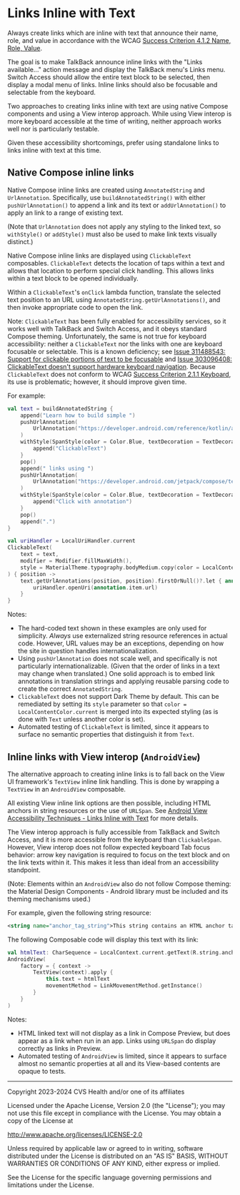 # Links Inline with Text
Always create links which are inline with text that announce their name, role, and value in accordance with the WCAG [Success Criterion 4.1.2 Name, Role, Value](https://www.w3.org/TR/WCAG22/#name-role-value). 

The goal is to make TalkBack announce inline links with the "Links available..." action message and display the TalkBack menu's Links menu. Switch Access should allow the entire text block to be selected, then display a modal menu of links. Inline links should also be focusable and selectable from the keyboard.

Two approaches to creating links inline with text are using native Compose components and using a View interop approach. While using View interop is more keyboard accessible at the time of writing, neither approach works well nor is particularly testable. 

Given these accessibility shortcomings, prefer using standalone links to links inline with text at this time.

## Native Compose inline links

Native Compose inline links are created using `AnnotatedString` and `UrlAnnotation`. Specifically, use `buildAnnotatedString()` with either `pushUrlAnnotation()` to append a link and its text or `addUrlAnnotation()` to apply an link to a range of existing text.

(Note that `UrlAnnotation` does not apply any styling to the linked text, so `withStyle()` or `addStyle()` must also be used to make link texts visually distinct.)

Native Compose inline links are displayed using `ClickableText` composables. `ClickableText` detects the location of taps within a text and allows that location to perform special click handling. This allows links within a text block to be opened individually.

Within a `ClickableText`'s `onClick` lambda function, translate the selected text position to an URL using `AnnotatedString.getUrlAnnotations()`, and then invoke appropriate code to open the link.

Note: `ClickableText` has been fully enabled for accessibility services, so it works well with TalkBack and Switch Access, and it obeys standard Compose theming. Unfortunately, the same is not true for keyboard accessibility: neither a `ClickableText` nor the links with one are keyboard focusable or selectable. This is a known deficiency; see [Issue 311488543: Support for clickable portions of text to be focusable](https://issuetracker.google.com/issues/311488543) and [Issue 303096408: ClickableText doesn't support hardware keyboard navigation](https://issuetracker.google.com/issues/303096408). Because `ClickableText` does not conform to WCAG [Success Criterion 2.1.1 Keyboard](https://www.w3.org/TR/WCAG22/#keyboard), its use is problematic; however, it should improve given time. 

For example:

```kotlin
val text = buildAnnotatedString {
    append("Learn how to build simple ")
    pushUrlAnnotation(
        UrlAnnotation("https://developer.android.com/reference/kotlin/androidx/compose/foundation/text/package-summary#ClickableText(androidx.compose.ui.text.AnnotatedString,androidx.compose.ui.Modifier,androidx.compose.ui.text.TextStyle,kotlin.Boolean,androidx.compose.ui.text.style.TextOverflow,kotlin.Int,kotlin.Function1,kotlin.Function1)")
    )
    withStyle(SpanStyle(color = Color.Blue, textDecoration = TextDecoration.Underline)) {
        append("ClickableText")
    }
    pop()
    append(" links using ")
    pushUrlAnnotation(
        UrlAnnotation("https://developer.android.com/jetpack/compose/text/user-interactions#click-with-annotation")
    )
    withStyle(SpanStyle(color = Color.Blue, textDecoration = TextDecoration.Underline)) {
        append("Click with annotation")
    }
    pop()
    append(".")
}

val uriHandler = LocalUriHandler.current
ClickableText(
    text = text, 
    modifier = Modifier.fillMaxWidth(),
    style = MaterialTheme.typography.bodyMedium.copy(color = LocalContentColor.current)
) { position ->
    text.getUrlAnnotations(position, position).firstOrNull()?.let { annotation ->
        uriHandler.openUri(annotation.item.url)
    }
}
```

Notes:

- The hard-coded text shown in these examples are only used for simplicity. _Always_ use externalized string resource references in actual code. However, URL values may be an exceptions, depending on how the site in question handles internationalization.
- Using `pushUrlAnnotation` does not scale well, and specifically is not particularly internationalizable. (Given that the order of links in a text may change when translated.) One solid approach is to embed link annotations in translation strings and applying reusable parsing code to create the correct `AnnotatedString`.
- `ClickableText` does not support Dark Theme by default. This can be remediated by setting its `style` parameter so that `color = LocalContentColor.current` is merged into its expected styling (as is done with `Text` unless another color is set).
- Automated testing of `ClickableText` is limited, since it appears to surface no semantic properties that distinguish it from `Text`.


## Inline links with View interop (`AndroidView`)

The alternative approach to creating inline links is to fall back on the View UI framework's `TextView` inline link handling. This is done by wrapping a `TextView` in an `AndroidView` composable. 

All existing View inline link options are then possible, including HTML anchors in string resources or the use of `URLSpan`. See [Android View Accessibility Techniques - Links Inline with Text](https://github.com/cvs-health/android-view-accessibility-techniques/blob/main/doc/componenttypes/LinksInlineWithText.md) for more details. 

The View interop approach is fully accessible from TalkBack and Switch Access, and it is more accessible from the keyboard than `ClickableSpan`. However, View interop does not follow expected keyboard Tab focus behavior: arrow key navigation is required to focus on the text block and on the link texts within it. This makes it less than ideal from an accessibility standpoint. 

(Note: Elements within an `AndroidView` also do not follow Compose theming: the Material Design Components - Android library must be included and its theming mechanisms used.)

For example, given the following string resource:

```xml
<string name="anchor_tag_string">This string contains an HTML anchor tag link: <a href="https://www.google.com/search?q=jetpack+compose+link+in+text">Search for \"jetpack compose link in text\"</a>.</string>
```

The following Composable code will display this text with its link:

```kotlin
val htmlText: CharSequence = LocalContext.current.getText(R.string.anchor_tag_string)
AndroidView(
    factory = { context ->
        TextView(context).apply {
            this.text = htmlText
            movementMethod = LinkMovementMethod.getInstance()
        }
    }
)
```

Notes: 
- HTML linked text will not display as a link in Compose Preview, but does appear as a link when run in an app. Links using `URLSpan` do display correctly as links in Preview.
- Automated testing of `AndroidView` is limited, since it appears to surface almost no semantic properties at all and its View-based contents are opaque to tests.


----

Copyright 2023-2024 CVS Health and/or one of its affiliates

Licensed under the Apache License, Version 2.0 (the "License");
you may not use this file except in compliance with the License.
You may obtain a copy of the License at

http://www.apache.org/licenses/LICENSE-2.0

Unless required by applicable law or agreed to in writing, software
distributed under the License is distributed on an "AS IS" BASIS,
WITHOUT WARRANTIES OR CONDITIONS OF ANY KIND, either express or implied.

See the License for the specific language governing permissions and
limitations under the License.